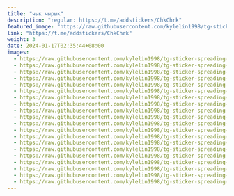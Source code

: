 ```yaml
---
title: "чык чырык"
description: "regular: https://t.me/addstickers/ChkChrk"
featured_image: "https://raw.githubusercontent.com/kylelin1998/tg-sticker-spreading-worldwide-images/main/img/9c43814b-c048-42f1-a3c6-2561feb510ea.jpg"
link: "https://t.me/addstickers/ChkChrk"
weight: 3
date: 2024-01-17T02:35:44+08:00
images:
  - https://raw.githubusercontent.com/kylelin1998/tg-sticker-spreading-worldwide-images/main/img/9c43814b-c048-42f1-a3c6-2561feb510ea.jpg
  - https://raw.githubusercontent.com/kylelin1998/tg-sticker-spreading-worldwide-images/main/img/930ec81e-f9ea-4090-aabb-0cb74ef3cf0e.jpg
  - https://raw.githubusercontent.com/kylelin1998/tg-sticker-spreading-worldwide-images/main/img/44f44307-0af8-43cf-a79f-73f1009cde3e.jpg
  - https://raw.githubusercontent.com/kylelin1998/tg-sticker-spreading-worldwide-images/main/img/d84a0827-8d19-403a-b725-e3bf7df50ce2.jpg
  - https://raw.githubusercontent.com/kylelin1998/tg-sticker-spreading-worldwide-images/main/img/fcbfaa42-fae2-402b-bfa8-fcc0b1b9a636.jpg
  - https://raw.githubusercontent.com/kylelin1998/tg-sticker-spreading-worldwide-images/main/img/ac8c3e50-0e43-4fc2-bf8c-0d7ec9f82b8a.jpg
  - https://raw.githubusercontent.com/kylelin1998/tg-sticker-spreading-worldwide-images/main/img/7e8e6d2f-b56e-4051-a3c0-60affbd38bce.jpg
  - https://raw.githubusercontent.com/kylelin1998/tg-sticker-spreading-worldwide-images/main/img/6cd9c440-ded8-43a7-af99-9164414a7d03.jpg
  - https://raw.githubusercontent.com/kylelin1998/tg-sticker-spreading-worldwide-images/main/img/26a9aae8-438b-4685-9c0b-e1942ba3b22f.jpg
  - https://raw.githubusercontent.com/kylelin1998/tg-sticker-spreading-worldwide-images/main/img/cc0aaa0d-b154-44d2-b5f1-f022763ecac6.jpg
  - https://raw.githubusercontent.com/kylelin1998/tg-sticker-spreading-worldwide-images/main/img/106395de-3702-4589-abbe-a4130b750aba.jpg
  - https://raw.githubusercontent.com/kylelin1998/tg-sticker-spreading-worldwide-images/main/img/5a2911e1-1ce1-4919-aca9-f94fd16e1c4e.jpg
  - https://raw.githubusercontent.com/kylelin1998/tg-sticker-spreading-worldwide-images/main/img/cb8b14de-41d8-4bbb-b9d1-48d669cf8349.jpg
  - https://raw.githubusercontent.com/kylelin1998/tg-sticker-spreading-worldwide-images/main/img/c6761e74-50d6-4331-88d9-524d592318c4.jpg
  - https://raw.githubusercontent.com/kylelin1998/tg-sticker-spreading-worldwide-images/main/img/41ac2d69-c01b-4240-b503-e9284f384924.jpg
  - https://raw.githubusercontent.com/kylelin1998/tg-sticker-spreading-worldwide-images/main/img/67a81899-2afc-4441-90f8-3e635de9161c.jpg
  - https://raw.githubusercontent.com/kylelin1998/tg-sticker-spreading-worldwide-images/main/img/78da22f9-9411-4e26-b6c6-697bc2d922e3.jpg
  - https://raw.githubusercontent.com/kylelin1998/tg-sticker-spreading-worldwide-images/main/img/2e811f32-7a96-4c7c-912f-0fc2036f6220.jpg
  - https://raw.githubusercontent.com/kylelin1998/tg-sticker-spreading-worldwide-images/main/img/32a3d1bb-b3bc-434f-bae8-efa283c1d46d.jpg
  - https://raw.githubusercontent.com/kylelin1998/tg-sticker-spreading-worldwide-images/main/img/b6d5ce86-8753-45e1-8bd7-cb2a34318ee3.jpg
---
```

